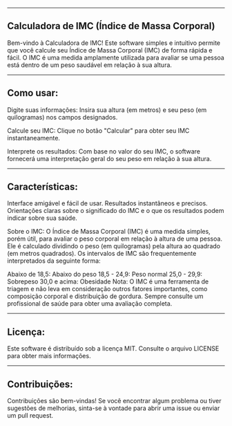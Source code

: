 ----------------------
Calculadora de IMC (Índice de Massa Corporal)
----------------------

Bem-vindo à Calculadora de IMC! Este software simples e intuitivo permite que você calcule seu Índice de Massa Corporal (IMC) de forma rápida e fácil. O IMC é uma medida amplamente utilizada para avaliar se uma pessoa está dentro de um peso saudável em relação à sua altura.

----------------------
Como usar:
----------------------
Digite suas informações: Insira sua altura (em metros) e seu peso (em quilogramas) nos campos designados.

Calcule seu IMC: Clique no botão "Calcular" para obter seu IMC instantaneamente.

Interprete os resultados: Com base no valor do seu IMC, o software fornecerá uma interpretação geral do seu peso em relação à sua altura.

----------------------
Características:
----------------------
Interface amigável e fácil de usar.
Resultados instantâneos e precisos.
Orientações claras sobre o significado do IMC e o que os resultados podem indicar sobre sua saúde.

Sobre o IMC:
O Índice de Massa Corporal (IMC) é uma medida simples, porém útil, para avaliar o peso corporal em relação à altura de uma pessoa. Ele é calculado dividindo o peso (em quilogramas) pela altura ao quadrado (em metros quadrados). Os intervalos de IMC são frequentemente interpretados da seguinte forma:

Abaixo de 18,5: Abaixo do peso
18,5 - 24,9: Peso normal
25,0 - 29,9: Sobrepeso
30,0 e acima: Obesidade
Nota: O IMC é uma ferramenta de triagem e não leva em consideração outros fatores importantes, como composição corporal e distribuição de gordura. Sempre consulte um profissional de saúde para obter uma avaliação completa.

----------------------
Licença:
----------------------
Este software é distribuído sob a licença MIT. Consulte o arquivo LICENSE para obter mais informações.

----------------------
Contribuições:
----------------------
Contribuições são bem-vindas! Se você encontrar algum problema ou tiver sugestões de melhorias, sinta-se à vontade para abrir uma issue ou enviar um pull request.
